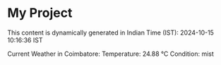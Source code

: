 # My Project

This content is dynamically generated in Indian Time (IST): 2024-10-15 10:16:36 IST


Current Weather in Coimbatore:
Temperature: 24.88 °C
Condition: mist
